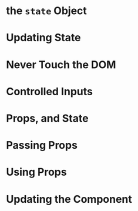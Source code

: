 # the `state` Object

# Updating State

# Never Touch the DOM

# Controlled Inputs

# Props, and State

# Passing Props

# Using Props

# Updating the Component